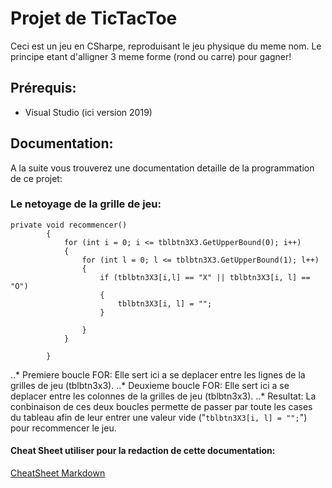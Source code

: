# Projet de TicTacToe

Ceci est un jeu en CSharpe, reproduisant le jeu physique du meme nom. Le principe etant d'alligner 3 meme forme (rond ou carre) pour gagner!

## Prérequis:

* Visual Studio (ici version 2019)

## Documentation:

A la suite vous trouverez une documentation detaille de la programmation de ce projet:


### Le netoyage de la grille de jeu:

```
private void recommencer()
        {
            for (int i = 0; i <= tblbtn3X3.GetUpperBound(0); i++)
            {
                for (int l = 0; l <= tblbtn3X3.GetUpperBound(1); l++)
                {
                    if (tblbtn3X3[i,l] == "X" || tblbtn3X3[i, l] == "O")
                    {
                        tblbtn3X3[i, l] = "";
                    }
                    
                }
            }
            
        }
```

..* Premiere boucle FOR:
  Elle sert ici a se deplacer entre les lignes de la grilles de jeu (tblbtn3x3).
..* Deuxieme boucle FOR:
  Elle sert ici a se deplacer entre les colonnes de la grilles de jeu (tblbtn3x3).
..* Resultat:
  La conbinaison de ces deux boucles permette de passer par toute les cases du tableau afin de leur entrer une valeur vide ("```tblbtn3X3[i, l] = "";```") pour recommencer le jeu.
  
#### Cheat Sheet utiliser pour la redaction de cette documentation:

  [CheatSheet Markdown](https://github.com/adam-p/markdown-here/wiki/Markdown-Cheatsheet "Wiki Markdown")
